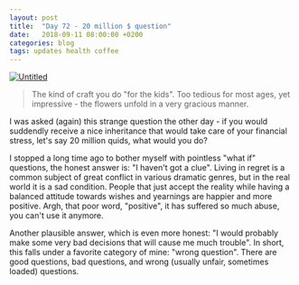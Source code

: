 ```yaml
---
layout: post
title:  "Day 72 - 20 million $ question"
date:   2018-09-11 08:00:00 +0200
categories: blog
tags: updates health coffee
---
```

<a data-flickr-embed="true"  href="https://www.flickr.com/photos/137491954@N07/42781032970/in/dateposted/" title="Untitled"><img src="https://farm2.staticflickr.com/1889/42781032970_7e06114f0f_k.jpg" alt="Untitled"></a><script async src="//embedr.flickr.com/assets/client-code.js" charset="utf-8"></script>

> The kind of craft you do "for the kids". Too tedious for most ages, yet impressive - the flowers unfold in a very gracious manner.

I was asked (again) this strange question the other day - if you would suddendly receive a nice inheritance that would take care of your financial stress, let's say 20 million quids, what would you do?

I stopped a long time ago to bother myself with pointless "what if" questions, the honest answer is: "I haven't got a clue". Living in regret is a common subject of great conflict in various dramatic genres, but in the real world it is a sad condition. People that just accept the reality while having a balanced attitude towards wishes and yearnings are happier and more positive. Argh, that poor word, "positive", it has suffered so much abuse, you can't use it anymore.

Another plausible answer, which is even more honest: "I would probably make some very bad decisions that will cause me much trouble". In short, this falls under a favorite category of mine: "wrong question". There are good questions, bad questions, and wrong (usually unfair, sometimes loaded) questions.
